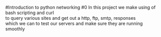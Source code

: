 #Introduction to python networking #0
In this project we make using of bash scripting and curl\
to query various sites and get out a http, ftp, smtp, responses\
which we can to test our servers and make sure they are running\
smoothly
